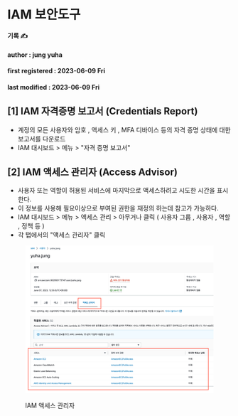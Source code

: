 # IAM 보안도구

**기록 ✍️**

#### author : jung yuha

#### first registered : 2023-06-09 Fri

#### last modified : 2023-06-09 Fri

## \[1] IAM 자격증명 보고서 (Credentials Report)

* 계정의 모든 사용자와 암호 , 액세스 키 , MFA 디바이스 등의 자격 증명 상태에 대한 보고서를 다운로드
* IAM 대시보드 > 메뉴 > "자격 증명 보고서"&#x20;

## \[2] IAM 액세스 관리자 (Access Advisor)

* 사용자 또는 역할이 허용된 서비스에 마지막으로 액세스하려고 시도한 시간을 표시한다.
* 이 정보를 사용해 필요이상으로 부여된 권한을 재정의 하는데 참고가 가능하다.
* IAM 대시보드 > 메뉴 > 액세스 관리 > 아무거나 클릭 ( 사용자 그룹 , 사용자 , 역할 , 정책 등 )
* 각 탭에서의 "액세스 관리자" 클릭

<figure><img src="../.gitbook/assets/image (33).png" alt=""><figcaption><p> IAM 액세스 관리자</p></figcaption></figure>
